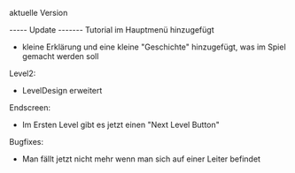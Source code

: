 aktuelle Version

----- Update -------
Tutorial im Hauptmenü hinzugefügt
-	kleine Erklärung und eine kleine "Geschichte" hinzugefügt, was im Spiel gemacht werden soll

Level2:
-	LevelDesign erweitert

Endscreen:

-   Im Ersten Level gibt es jetzt einen "Next Level Button"

Bugfixes:

-   Man fällt jetzt nicht mehr wenn man sich auf einer Leiter befindet



